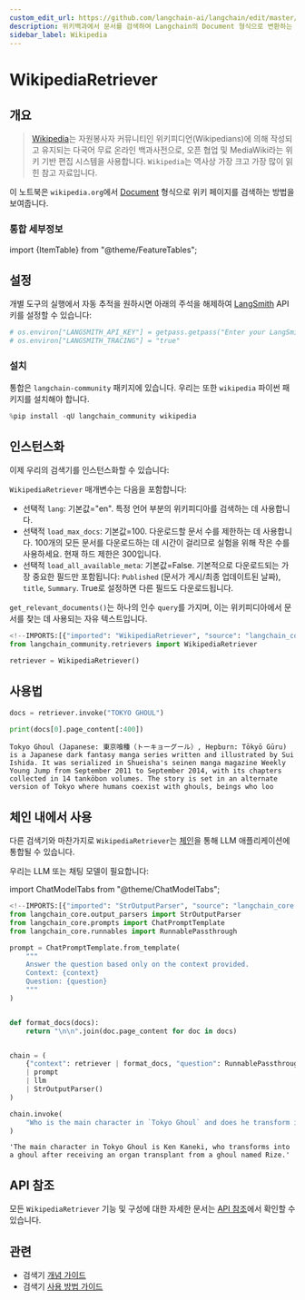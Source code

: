 ```yaml
---
custom_edit_url: https://github.com/langchain-ai/langchain/edit/master/docs/docs/integrations/retrievers/wikipedia.ipynb
description: 위키백과에서 문서를 검색하여 Langchain의 Document 형식으로 변환하는 방법을 보여주는 노트북입니다.
sidebar_label: Wikipedia
---
```


# WikipediaRetriever

## 개요
> [Wikipedia](https://wikipedia.org/)는 자원봉사자 커뮤니티인 위키피디언(Wikipedians)에 의해 작성되고 유지되는 다국어 무료 온라인 백과사전으로, 오픈 협업 및 MediaWiki라는 위키 기반 편집 시스템을 사용합니다. `Wikipedia`는 역사상 가장 크고 가장 많이 읽힌 참고 자료입니다.

이 노트북은 `wikipedia.org`에서 [Document](https://api.python.langchain.com/en/latest/documents/langchain_core.documents.base.Document.html) 형식으로 위키 페이지를 검색하는 방법을 보여줍니다.

### 통합 세부정보

import {ItemTable} from "@theme/FeatureTables";

<ItemTable category="external_retrievers" item="WikipediaRetriever" />


## 설정
개별 도구의 실행에서 자동 추적을 원하시면 아래의 주석을 해제하여 [LangSmith](https://docs.smith.langchain.com/) API 키를 설정할 수 있습니다:

```python
# os.environ["LANGSMITH_API_KEY"] = getpass.getpass("Enter your LangSmith API key: ")
# os.environ["LANGSMITH_TRACING"] = "true"
```


### 설치

통합은 `langchain-community` 패키지에 있습니다. 우리는 또한 `wikipedia` 파이썬 패키지를 설치해야 합니다.

```python
%pip install -qU langchain_community wikipedia
```


## 인스턴스화

이제 우리의 검색기를 인스턴스화할 수 있습니다:

`WikipediaRetriever` 매개변수는 다음을 포함합니다:
- 선택적 `lang`: 기본값="en". 특정 언어 부분의 위키피디아를 검색하는 데 사용합니다.
- 선택적 `load_max_docs`: 기본값=100. 다운로드할 문서 수를 제한하는 데 사용합니다. 100개의 모든 문서를 다운로드하는 데 시간이 걸리므로 실험을 위해 작은 수를 사용하세요. 현재 하드 제한은 300입니다.
- 선택적 `load_all_available_meta`: 기본값=False. 기본적으로 다운로드되는 가장 중요한 필드만 포함됩니다: `Published` (문서가 게시/최종 업데이트된 날짜), `title`, `Summary`. True로 설정하면 다른 필드도 다운로드됩니다.

`get_relevant_documents()`는 하나의 인수 `query`를 가지며, 이는 위키피디아에서 문서를 찾는 데 사용되는 자유 텍스트입니다.

```python
<!--IMPORTS:[{"imported": "WikipediaRetriever", "source": "langchain_community.retrievers", "docs": "https://api.python.langchain.com/en/latest/retrievers/langchain_community.retrievers.wikipedia.WikipediaRetriever.html", "title": "WikipediaRetriever"}]-->
from langchain_community.retrievers import WikipediaRetriever

retriever = WikipediaRetriever()
```


## 사용법

```python
docs = retriever.invoke("TOKYO GHOUL")
```


```python
print(docs[0].page_content[:400])
```

```output
Tokyo Ghoul (Japanese: 東京喰種（トーキョーグール）, Hepburn: Tōkyō Gūru) is a Japanese dark fantasy manga series written and illustrated by Sui Ishida. It was serialized in Shueisha's seinen manga magazine Weekly Young Jump from September 2011 to September 2014, with its chapters collected in 14 tankōbon volumes. The story is set in an alternate version of Tokyo where humans coexist with ghouls, beings who loo
```

## 체인 내에서 사용
다른 검색기와 마찬가지로 `WikipediaRetriever`는 [체인](/docs/how_to/sequence/)을 통해 LLM 애플리케이션에 통합될 수 있습니다.

우리는 LLM 또는 채팅 모델이 필요합니다:

import ChatModelTabs from "@theme/ChatModelTabs";

<ChatModelTabs customVarName="llm" />


```python
<!--IMPORTS:[{"imported": "StrOutputParser", "source": "langchain_core.output_parsers", "docs": "https://api.python.langchain.com/en/latest/output_parsers/langchain_core.output_parsers.string.StrOutputParser.html", "title": "WikipediaRetriever"}, {"imported": "ChatPromptTemplate", "source": "langchain_core.prompts", "docs": "https://api.python.langchain.com/en/latest/prompts/langchain_core.prompts.chat.ChatPromptTemplate.html", "title": "WikipediaRetriever"}, {"imported": "RunnablePassthrough", "source": "langchain_core.runnables", "docs": "https://api.python.langchain.com/en/latest/runnables/langchain_core.runnables.passthrough.RunnablePassthrough.html", "title": "WikipediaRetriever"}]-->
from langchain_core.output_parsers import StrOutputParser
from langchain_core.prompts import ChatPromptTemplate
from langchain_core.runnables import RunnablePassthrough

prompt = ChatPromptTemplate.from_template(
    """
    Answer the question based only on the context provided.
    Context: {context}
    Question: {question}
    """
)


def format_docs(docs):
    return "\n\n".join(doc.page_content for doc in docs)


chain = (
    {"context": retriever | format_docs, "question": RunnablePassthrough()}
    | prompt
    | llm
    | StrOutputParser()
)
```


```python
chain.invoke(
    "Who is the main character in `Tokyo Ghoul` and does he transform into a ghoul?"
)
```


```output
'The main character in Tokyo Ghoul is Ken Kaneki, who transforms into a ghoul after receiving an organ transplant from a ghoul named Rize.'
```


## API 참조

모든 `WikipediaRetriever` 기능 및 구성에 대한 자세한 문서는 [API 참조](https://api.python.langchain.com/en/latest/retrievers/langchain_community.retrievers.wikipedia.WikipediaRetriever.html#langchain-community-retrievers-wikipedia-wikipediaretriever)에서 확인할 수 있습니다.

## 관련

- 검색기 [개념 가이드](/docs/concepts/#retrievers)
- 검색기 [사용 방법 가이드](/docs/how_to/#retrievers)